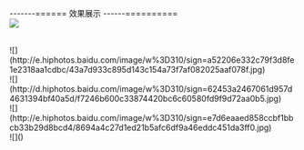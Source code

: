 -------======
效果展示
------==========
<br>
![](http://g.hiphotos.baidu.com/image/w%3D310/sign=099f0f1d0355b3199cf9847473a98286/03087bf40ad162d9548f210018dfa9ec8a13cd4d.jpg)


<br>
![](http://e.hiphotos.baidu.com/image/w%3D310/sign=a52206e332c79f3d8fe1e2318aa1cdbc/43a7d933c895d143c154a73f7af082025aaf078f.jpg)

<br>
![](http://d.hiphotos.baidu.com/image/w%3D310/sign=62453a2467061d957d4631394bf40a5d/f7246b600c33874420bc6c60580fd9f9d72aa0b5.jpg)

<br>
![](http://e.hiphotos.baidu.com/image/w%3D310/sign=e7d6eaaed858ccbf1bbcb33b29d8bcd4/8694a4c27d1ed21b5afc6df9a46eddc451da3ff0.jpg)

<br>
![]()
